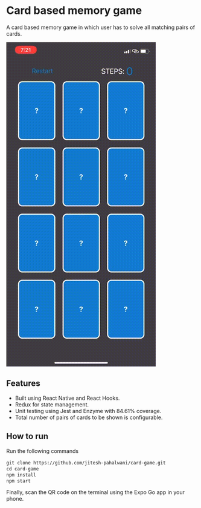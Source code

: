 # Card based memory game
A card based memory game in which user has to solve all matching pairs of cards.

![Card Game](./readme-video/card-game.gif)

## Features
- Built using React Native and React Hooks.
- Redux for state management.
- Unit testing using Jest and Enzyme with 84.61% coverage.
- Total number of pairs of cards to be shown is configurable.

## How to run
Run the following commands
```
git clone https://github.com/jitesh-pahalwani/card-game.git
cd card-game
npm install
npm start
```
Finally, scan the QR code on the terminal using the Expo Go app in your phone.

